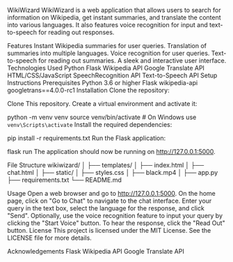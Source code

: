 WikiWizard
WikiWizard is a web application that allows users to search for information on Wikipedia, get instant summaries, and translate the content into various languages. It also features voice recognition for input and text-to-speech for reading out responses.

Features
Instant Wikipedia summaries for user queries.
Translation of summaries into multiple languages.
Voice recognition for user queries.
Text-to-speech for reading out summaries.
A sleek and interactive user interface.
Technologies Used
Python
Flask
Wikipedia API
Google Translate API
HTML/CSS/JavaScript
SpeechRecognition API
Text-to-Speech API
Setup Instructions
Prerequisites
Python 3.6 or higher
Flask
wikipedia-api
googletrans==4.0.0-rc1
Installation
Clone the repository:

Clone This  repository.
Create a virtual environment and activate it:

python -m venv venv
source venv/bin/activate  # On Windows use `venv\Scripts\activate`
Install the required dependencies:

pip install -r requirements.txt
Run the Flask application:

flask run
The application should now be running on http://127.0.0.1:5000.

File Structure
wikiwizard/ │ ├── templates/ │ ├── index.html │ ├── chat.html │ ├── static/ │ ├── styles.css │ ├── black.mp4 │ ├── app.py ├── requirements.txt └── README.md

Usage
Open a web browser and go to http://127.0.0.1:5000.
On the home page, click on "Go to Chat" to navigate to the chat interface.
Enter your query in the text box, select the language for the response, and click "Send".
Optionally, use the voice recognition feature to input your query by clicking the "Start Voice" button.
To hear the response, click the "Read Out" button.
License
This project is licensed under the MIT License. See the LICENSE file for more details.

Acknowledgements
Flask
Wikipedia API
Google Translate API

